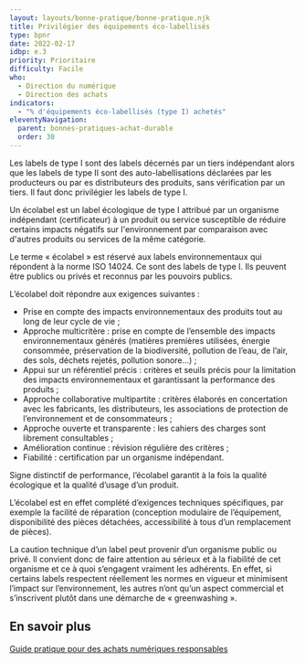 ```yaml
---
layout: layouts/bonne-pratique/bonne-pratique.njk
title: Privilégier des équipements éco-labellisés
type: bpnr
date: 2022-02-17
idbp: e.3
priority: Prioritaire
difficulty: Facile
who:
  - Direction du numérique
  - Direction des achats
indicators:
  - "% d'équipements éco-labellisés (type I) achetés"
eleventyNavigation:
  parent: bonnes-pratiques-achat-durable
  order: 30
---
```


Les labels de type I sont des labels décernés par un tiers indépendant alors que les labels de type II sont des auto-labellisations déclarées par les producteurs ou par es distributeurs des produits, sans vérification par un tiers. Il faut donc privilégier les labels de type I.

Un écolabel est un label écologique de type I attribué par un organisme indépendant (certificateur) à un produit ou service susceptible de réduire certains impacts négatifs sur l'environnement par comparaison avec d'autres produits ou services de la même catégorie.

Le terme « écolabel » est réservé aux labels environnementaux qui répondent à la norme ISO 14024. Ce sont des labels de type I. Ils peuvent être publics ou privés et reconnus par les pouvoirs publics.

L’écolabel doit répondre aux exigences suivantes :

- Prise en compte des impacts environnementaux des produits tout au long de leur cycle de vie ;
- Approche multicritère : prise en compte de l’ensemble des impacts environnementaux générés (matières premières utilisées, énergie consommée, préservation de la biodiversité, pollution de l’eau, de l’air, des sols, déchets rejetés, pollution sonore…) ;
- Appui sur un référentiel précis : critères et seuils précis pour la limitation des impacts environnementaux et garantissant la performance des produits ;
- Approche collaborative multipartite : critères élaborés en concertation avec les fabricants, les distributeurs, les associations de protection de l’environnement et de consommateurs ;
- Approche ouverte et transparente : les cahiers des charges sont librement consultables ;
- Amélioration continue : révision régulière des critères ;
- Fiabilité : certification par un organisme indépendant.

Signe distinctif de performance, l’écolabel garantit à la fois la qualité écologique et la qualité d’usage d’un produit.

L’écolabel est en effet complété d’exigences techniques spécifiques, par exemple la facilité de réparation (conception modulaire de l’équipement, disponibilité des pièces détachées, accessibilité à tous d’un remplacement de pièces).

La caution technique d’un label peut provenir d’un organisme public ou privé. Il convient donc de faire attention au sérieux et à la fiabilité de cet organisme et ce à quoi s’engagent vraiment les adhérents. En effet, si certains labels respectent réellement les normes en vigueur et minimisent l’impact sur l’environnement, les autres n’ont qu’un aspect commercial et s’inscrivent plutôt dans une démarche de « greenwashing ».

## En savoir plus 

[Guide pratique pour des achats numériques responsables](https://ecoresponsable.numerique.gouv.fr/publications/guide-pratique-achats-numeriques-responsables/)
